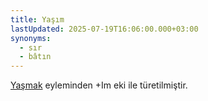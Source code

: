 ```yaml
---
title: Yaşım
lastUpdated: 2025-07-19T16:06:00.000+03:00
synonyms:
  - sır
  - bâtın
---
```

[Yaşmak](/sozluk/yasmak) eyleminden +Im eki ile türetilmiştir.
